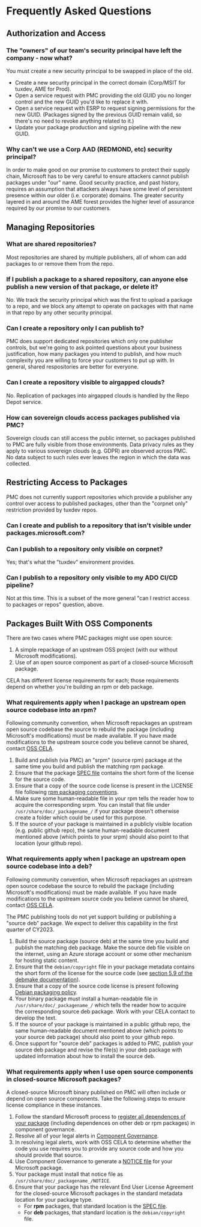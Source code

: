 # Frequently Asked Questions

## Authorization and Access

### The "owners" of our team's security principal have left the company - now what?

You must create a new security principal to be swapped in place of the old.

- Create a new security principal in the correct domain (Corp/MSIT for tuxdev, AME for Prod).
- Open a service request with PMC providing the old GUID you no longer control and the new GUID you'd like to replace it with.
- Open a service request with ESRP to request signing permissions for the new GUID. (Packages signed by the previous GUID remain valid, so there's no need to revoke anything related to it.)
- Update your package production and signing pipeline with the new GUID. 

### Why can't we use a Corp AAD (REDMOND, etc) security principal?

In order to make good on our promise to customers to protect their supply chain, Microsoft has to be very careful to ensure attackers cannot publish packages under "our" name.
Good security practice, and past history, requires an assumption that attackers always have some level of persistent presence within our older (i.e. corporate) domains.
The greater security layered in and around the AME forest provides the higher level of assurance required by our promise to our customers.

## Managing Repositories

### What are shared repositories?

Most repositories are shared by multiple publishers, all of whom can add packages to or remove them from the repo.

### If I publish a package to a shared repository, can anyone else publish a new version of that package, or delete it?

No. We track the security principal which was the first to upload a package to a repo, and we block any attempt to operate on packages with that name in that repo by any other security principal.

### Can I create a repository only I can publish to?

PMC does support dedicated repositories which only one publisher controls, but we're going to ask pointed questions about your business justification, how many packages you intend to publish, and how much complexity you are willing to force your customers to put up with. In general, shared respositories are better for everyone.

### Can I create a repository visible to airgapped clouds?

No. Replication of packages into airgapped clouds is handled by the Repo Depot service.

### How can sovereign clouds access packages published via PMC?

Sovereign clouds can still access the public internet, so packages published to PMC are fully visible from those environments.
Data privacy rules as they apply to various sovereign clouds (e.g. GDPR) are observed across PMC. No data subject to such rules ever leaves the region in which the data was collected.

## Restricting Access to Packages

PMC does not currently support repositories which provide a publisher any control over access to published packages, other than the "corpnet only" restriction provided by tuxdev repos.

### Can I create and publish to a repository that isn't visible under packages.microsoft.com?

### Can I publish to a repository only visible on corpnet?

Yes; that's what the "tuxdev" environment provides.

### Can I publish to a repository only visible to my ADO CI/CD pipeline?

Not at this time. This is a subset of the more general "can I restrict access to packages or repos" question, above.

## Packages Built With OSS Components

There are two cases where PMC packages might use open source:

1. A simple repackage of an upstream OSS project (with our without Microsoft modifications).
1. Use of an open source component as part of a closed-source Microsoft package.

CELA has different license requirements for each; those requirements depend on whether you're building an rpm or deb package.

### What requirements apply when I package an upstream open source codebase into an rpm?

Following community convention, when Microsoft repackages an upstream open source codebase the source to rebuild the package (including Microsoft's modifications) must be made available.
If you have made modifications to the upstream source code you believe cannot be shared, contact [OSS CELA](mailto:OSSStandardsLegal@service.microsoft.com).

1. Build and publish (via PMC) an "srpm" (source rpm) package at the same time you build and publish the matching rpm package.
1. Ensure that the package [SPEC file](https://rpm-packaging-guide.github.io/#what-is-a-spec-file) contains the short form of the license for the source code.
1. Ensure that a copy of the source code license is present in the LICENSE file following [rpm packaging conventions](https://rpm-packaging-guide.github.io/#preparing-source-code-for-packaging).
1. Make sure some human-readable file in your rpm tells the reader how to acquire the corresponding srpm. You can install that file under `/usr/share/doc/_packagename_/` if your package doesn't otherwise create a folder which could be used for this purpose.
1. If the source of your package is maintained in a publicly visible location (e.g. public github repo), the same human-readable document mentioned above (which points to your srpm) should also point to that location (your github repo).

### What requirements apply when I package an upstream open source codebase into a deb?

Following community convention, when Microsoft repackages an upstream open source codebase the source to rebuild the package (including Microsoft's modifications) must be made available.
If you have made modifications to the upstream source code you believe cannot be shared, contact [OSS CELA](mailto:OSSStandardsLegal@service.microsoft.com).

The PMC publishing tools do not yet support building or publishing a "source deb" package.
We expect to deliver this capability in the first quarter of CY2023.

1. Build the source package (source deb) at the same time you build and publish the matching deb package. Make the source deb file visible on the internet, using an Azure storage account or some other mechanism for hosting static content.
1. Ensure that the `debian/copyright` file in your package metadata contains the short form of the license for the source code (see [section 5.9 of the debmake documentation](https://www.debian.org/doc/manuals/debmake-doc/ch05.en.html#copyright)).
1. Ensure that a copy of the source code license is present following [Debian packaging policy](https://www.debian.org/doc/debian-policy/ch-source.html).
1. Your binary package must install a human-readable file in `/usr/share/doc/_packagename_/` which tells the reader how to acquire the corresponding source deb package. Work with your CELA contact to develop the text.
1. If the source of your package is maintained in a public github repo, the same human-readable document mentioned above (which points to your source deb package) should also point to your github repo.
1. Once support for "source deb" packages is added to PMC, publish your source deb package and revise the file(s) in your deb package with updated information about how to install the source deb.

### What requirements apply when I use open source components in closed-source Microsoft packages?

A closed-source Microsoft binary published on PMC will often include or depend on open source components. Take the following steps to ensure license compliance in these instances.

1. Follow the standard Microsoft process to [register all dependences of your package](https://docs.opensource.microsoft.com/using/guidance-for-open-source-usage/registering-open-source-usage/) (including dependences on other deb or rpm packages) in component governance.
1. Resolve all of your legal alerts in [Component Governance](https://docs.opensource.microsoft.com/tools/cg/).
1. In resolving legal alerts, work with OSS CELA to determine whether the code you use requires you to provide any source code and how you should provide that source.
1. Use Component Governance to generate a [NOTICE file](https://docs.opensource.microsoft.com/using/guidance-for-open-source-usage/required-notice-template/) for your Microsoft package.
1. Your package must install that notice file as `/usr/share/doc/_packagename_/NOTICE`.
1. Ensure that your package has the relevant End User License Agreement for the closed-source Microsoft packages in the standard metadata location for your package type.
    - For **rpm** packages, that standard location is the [SPEC file](https://rpm-packaging-guide.github.io/#what-is-a-spec-file).
    - For **deb** packages, that standard location is the `debian/copyright` file.
